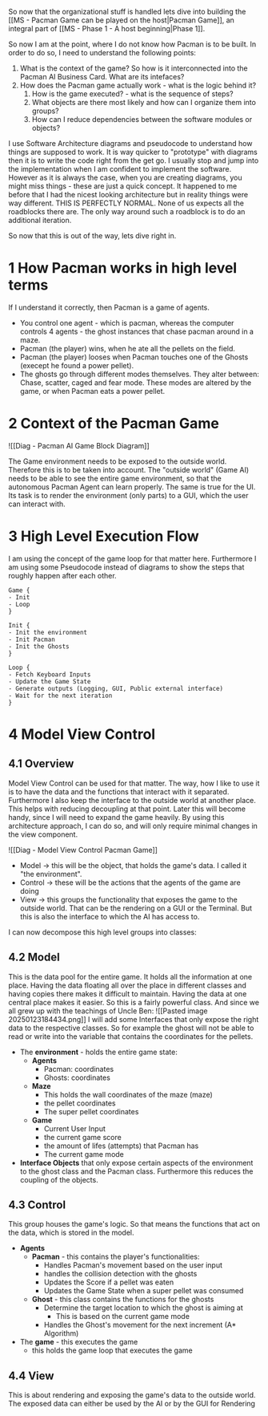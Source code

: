 So now that the organizational stuff is handled lets dive into building the [[MS - Pacman Game can be played on the host|Pacman Game]], an integral part of [[MS - Phase 1 - A host beginning|Phase 1]]. 

So now I am at the point, where I do not know how Pacman is to be built. In order to do so, I need to understand the following points:

1. What is the context of the game? So how is it interconnected into the Pacman AI Business Card. What are its intefaces?
2. How does the Pacman game actually work - what is the logic behind it? 
	1. How is the game executed? - what is the sequence of steps?
	2. What objects are there most likely and how can I organize them into groups?
	3. How can I reduce dependencies between the software modules or objects?

I use Software Architecture diagrams and pseudocode to understand how things are supposed to work. It is way quicker to "prototype" with diagrams then it is to write the code right from the get go. 
I usually stop and jump into the implementation when I am confident to implement the software. However as it is always the case, when you are creating diagrams, you might miss things - these are just a quick concept. It happened to me before that I had the nicest looking architecture but in reality things were way different. THIS IS PERFECTLY NORMAL. None of us expects all the roadblocks there are. The only way around such a roadblock is to do an additional iteration.

So now that this is out of the way, lets dive right in. 
# 1 How Pacman works in high level terms
If I understand it correctly, then Pacman is a game of agents. 
- You control one agent - which is pacman, whereas the computer controls 4 agents - the ghost instances that chase pacman around in a maze. 
- Pacman (the player) wins, when he ate all the pellets on the field. 
- Pacman (the player) looses when Pacman touches one of the Ghosts (execept he found a power pellet).
- The ghosts go through different modes themselves. They alter between: Chase, scatter, caged and fear mode. These modes are altered by the game, or when Pacman eats a power pellet.

# 2 Context of the Pacman Game
![[Diag - Pacman AI Game Block Diagram]]

The Game environment needs to be exposed to the outside world. Therefore this is to be taken into account. The "outside world" (Game AI) needs to be able to see the entire game environment, so that the autonomous Pacman Agent can learn properly. The same is true for the UI. Its task is to render the environment (only parts) to a GUI, which the user can interact with.

# 3 High Level Execution Flow
I am using the concept of the game loop for that matter here. Furthermore I am using some Pseudocode instead of diagrams to show the steps that roughly happen after each other.
```
Game {
- Init
- Loop
}

Init {
- Init the environment
- Init Pacman
- Init the Ghosts
}

Loop {
- Fetch Keyboard Inputs
- Update the Game State
- Generate outputs (Logging, GUI, Public external interface)
- Wait for the next iteration
}
```

# 4 Model View Control
## 4.1 Overview
Model View Control can be used for that matter. The way, how I like to use it is to have the data and the functions that interact with it separated. Furthermore I also keep the interface to the outside world at another place. This helps with reducing decoupling at that point. Later this will become handy, since I will need to expand the game heavily. By using this architecture approach, I can do so, and will only require minimal changes in the view component. 

![[Diag - Model View Control Pacman Game]]

- Model -> this will be the object, that holds the game's data. I called it "the environment".
- Control -> these will be the actions that the agents of the game are doing
- View -> this groups the functionality that exposes the game to the outside world. That can be the rendering on a GUI or the Terminal. But this is also the interface to which the AI has access to.

I can now decompose this high level groups into classes:

## 4.2 Model
This is the data pool for the entire game. It holds all the information at one place. Having the data floating all over the place in different classes and having copies there makes it difficult to maintain.
Having the data at one central place makes it easier. So this is a fairly powerful class. And since we all grew up with the teachings of Uncle Ben: ![[Pasted image 20250123184434.png]]
I will add some Interfaces that only expose the right data to the respective classes. So for example the ghost will not be able to read or write into the variable that contains the coordinates for the pellets.

- The **environment** - holds the entire game state: 
	- **Agents**
		- Pacman: coordinates
		- Ghosts: coordinates
	- **Maze**
		- This holds the wall coordinates of the maze (maze)
		- the pellet coordinates
		- The super pellet coordinates
	- **Game**
		- Current User Input
		- the current game score
		- the amount of lifes (attempts) that Pacman has
		- The current game mode
- **Interface Objects** that only expose certain aspects of the environment to the ghost class and the Pacman class. Furthermore this reduces the coupling of the objects.

## 4.3 Control
This group houses the game's logic. So that means the functions that act on the data, which is stored in the model.
- **Agents**
	- **Pacman** - this contains the player's functionalities: 
		- Handles Pacman's movement based on the user input
		- handles the collision detection with the ghosts
		- Updates the Score if a pellet was eaten
		- Updates the Game State when a super pellet was consumed
	- **Ghost** - this class contains the functions for the ghosts
		- Determine the target location to which the ghost is aiming at 
			- This is based on the current game mode
		- Handles the Ghost's movement for the next increment (A* Algorithm)
- The **game** - this executes the game
	- this holds the game loop that executes the game
## 4.4 View
This is about rendering and exposing the game's data to the outside world. The exposed data can either be used by the AI or by the GUI for Rendering